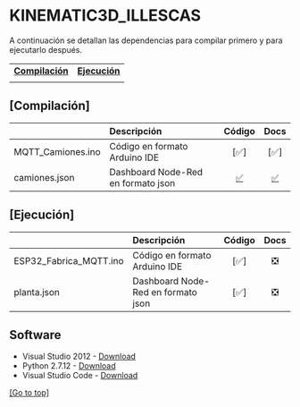 # KINEMATIC3D_ILLESCAS
A continuación se detallan las dependencias para compilar primero y para ejecutarlo después.

| | |
|-|-|
|[**Compilación**](#compilación) |[**Ejecución**](#ejecución) |
| | |

## [Compilación]
| | Descripción | Código | Docs |
|-|:------------|:----:|:----:|
|MQTT_Camiones.ino | Código en formato Arduino IDE |[:white_check_mark:]|[:white_check_mark:]|
|camiones.json| Dashboard Node-Red en formato json |[:white_check_mark:](/Camiones/camiones.json)|[:white_check_mark:](/Camiones/README.md)|

## [Ejecución]
| | Descripción | Código | Docs |
|-|:------------|:----:|:----:|
|ESP32_Fabrica_MQTT.ino | Código en formato Arduino IDE |[:white_check_mark:]|:negative_squared_cross_mark:|
|planta.json| Dashboard Node-Red en formato json |[:white_check_mark:]|:negative_squared_cross_mark:|




## Software
- Visual Studio 2012 - [Download](https://visualstudio.microsoft.com/es/vs/older-downloads/)
- Python 2.7.12 - [Download](https://www.python.org/downloads/release/python-2712/)
- Visual Studio Code - [Download](https://code.visualstudio.com/)

[[Go to top]](#KINEMATIC3D_ILLESCAS)